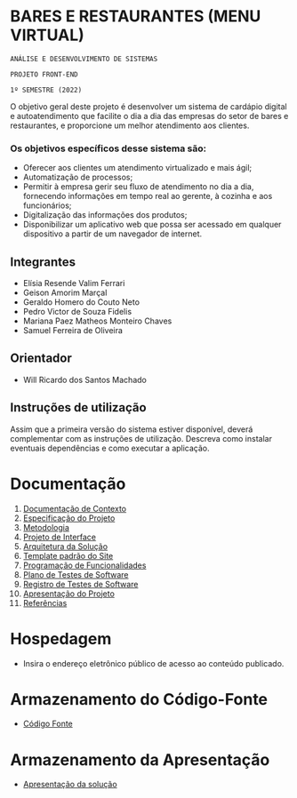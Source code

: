 # BARES E RESTAURANTES (MENU VIRTUAL)

`ANÁLISE E DESENVOLVIMENTO DE SISTEMAS`

`PROJETO FRONT-END`

`1º SEMESTRE (2022)`

O objetivo geral deste projeto é desenvolver um sistema de cardápio digital e autoatendimento que facilite o dia a dia das empresas do setor de bares e restaurantes, e proporcione um melhor atendimento aos clientes.

### Os objetivos específicos desse sistema são: 

* Oferecer aos clientes um atendimento virtualizado e mais ágil;
* Automatização de processos; 
* Permitir à empresa gerir seu fluxo de atendimento no dia a dia, fornecendo informações em tempo real ao gerente, à cozinha e aos funcionários; 
* Digitalização das informações dos produtos;
* Disponibilizar um aplicativo web que possa ser acessado em qualquer dispositivo a partir de um navegador de internet. 

## Integrantes

* Elísia Resende Valim Ferrari
* Geison Amorim Marçal
* Geraldo Homero do Couto Neto
* Pedro Victor de Souza Fidelis
* Mariana Paez Matheos Monteiro Chaves
* Samuel Ferreira de Oliveira

## Orientador

* Will Ricardo dos Santos Machado

## Instruções de utilização

Assim que a primeira versão do sistema estiver disponível, deverá complementar com as instruções de utilização. Descreva como instalar eventuais dependências e como executar a aplicação.

# Documentação

<ol>
<li><a href="docs/01-Documentação de Contexto.md"> Documentação de Contexto</a></li>
<li><a href="docs/02-Especificação do Projeto.md"> Especificação do Projeto</a></li>
<li><a href="docs/03-Metodologia.md"> Metodologia</a></li>
<li><a href="docs/04-Projeto de Interface.md"> Projeto de Interface</a></li>
<li><a href="docs/05-Arquitetura da Solução.md"> Arquitetura da Solução</a></li>
<li><a href="docs/06-Template padrão do Site.md"> Template padrão do Site</a></li>
<li><a href="docs/07-Programação de Funcionalidades.md"> Programação de Funcionalidades</a></li>
<li><a href="docs/08-Plano de Testes de Software.md"> Plano de Testes de Software</a></li>
<li><a href="docs/09-Registro de Testes de Software.md"> Registro de Testes de Software</a></li>
<li><a href="docs/10-Apresentação do Projeto.md"> Apresentação do Projeto</a></li>
<li><a href="docs/11-Referências.md"> Referências</a></li>
</ol>

# Hospedagem

* Insira o endereço eletrônico público de acesso ao conteúdo publicado. 

# Armazenamento do Código-Fonte

* <a href="src/README.md">Código Fonte</a>

# Armazenamento da Apresentação

* <a href="presentation/README.md">Apresentação da solução</a>
